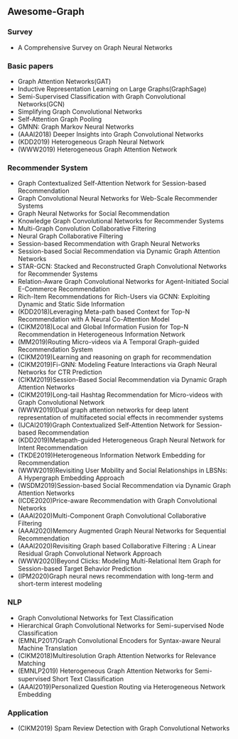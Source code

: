 ## Awesome-Graph

### Survey
- A Comprehensive Survey on Graph Neural Networks

### Basic papers
- Graph Attention Networks(GAT)
- Inductive Representation Learning on Large Graphs(GraphSage)
- Semi-Supervised Classification with Graph Convolutional Networks(GCN)
- Simplifying Graph Convolutional Networks
- Self-Attention Graph Pooling
- GMNN: Graph Markov Neural Networks
- (AAAI2018) Deeper Insights into Graph Convolutional Networks
- (KDD2019) Heterogeneous Graph Neural Network
- (WWW2019) Heterogeneous Graph Attention Network




### Recommender System
- Graph Contextualized Self-Attention Network for Session-based Recommendation
- Graph Convolutional Neural Networks for Web-Scale Recommender Systems
- Graph Neural Networks for Social Recommendation
- Knowledge Graph Convolutional Networks for Recommender Systems
- Multi-Graph Convolution Collaborative Filtering
- Neural Graph Collaborative Filtering
- Session-based Recommendation with Graph Neural Networks
- Session-based Social Recommendation via Dynamic Graph Attention Networks
- STAR-GCN: Stacked and Reconstructed Graph Convolutional Networks for Recommender Systems
- Relation-Aware Graph Convolutional Networks for Agent-Initiated Social E-Commerce Recommendation
- Rich-Item Recommendations for Rich-Users via GCNN: Exploiting Dynamic and Static Side Information
- (KDD2018)Leveraging Meta-path based Context for Top-N Recommendation with A Neural Co-Attention Model
- (CIKM2018)Local and Global Information Fusion for Top-N Recommendation in Heterogeneous Information Network
- (MM2019)Routing Micro-videos via A Temporal Graph-guided Recommendation System
- (CIKM2019)Learning and reasoning on graph for recommendation
- (CIKM2019)Fi-GNN: Modeling Feature Interactions via Graph Neural Networks for CTR Prediction
- (CIKM2019)Session-Based Social Recommendation via Dynamic Graph Attention Networks
- (CIKM2019)Long-tail Hashtag Recommendation for Micro-videos with Graph Convolutional Network
- (WWW2019)Dual graph attention networks for deep latent representation of multifaceted social effects in recommender systems
- (IJCAI2019)Graph Contextualized Self-Attention Network for Session-based Recommendation
- (KDD2019)Metapath-guided Heterogeneous Graph Neural Network for Intent Recommendation
- (TKDE2019)Heterogeneous Information Network Embedding for Recommendation
- (WWW2019)Revisiting User Mobility and Social Relationships in LBSNs: A Hypergraph Embedding Approach
- (WSDM2019)Session-based Social Recommendation via Dynamic Graph Attention Networks
- (ICDE2020)Price-aware Recommendation with Graph Convolutional Networks
- (AAAI2020)Multi-Component Graph Convolutional Collaborative Filtering
- (AAAI2020)Memory Augmented Graph Neural Networks for Sequential Recommendation
- (AAAI2020)Revisiting Graph based Collaborative Filtering : A Linear Residual Graph Convolutional Network Approach
- (WWW2020)Beyond Clicks: Modeling Multi-Relational Item Graph for Session-based Target Behavior Prediction
- (IPM2020)Graph neural news recommendation with long-term and short-term interest modeling


### NLP
- Graph Convolutional Networks for Text Classification
- Hierarchical Graph Convolutional Networks for Semi-supervised Node Classification
- (EMNLP2017)Graph Convolutional Encoders for Syntax-aware Neural Machine Translation
- (CIKM2018)Multiresolution Graph Attention Networks for Relevance Matching
- (EMNLP2019) Heterogeneous Graph Attention Networks for Semi-supervised Short Text Classiﬁcation
- (AAAI2019)Personalized Question Routing via Heterogeneous Network Embedding
### Application
- (CIKM2019) Spam Review Detection with Graph Convolutional Networks







